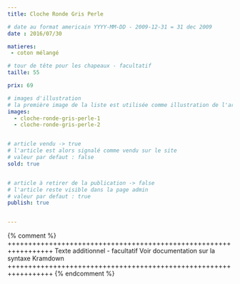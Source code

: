 ```yaml
---
title: Cloche Ronde Gris Perle

# date au format americain YYYY-MM-DD - 2009-12-31 = 31 dec 2009
date : 2016/07/30

matieres:
 - coton mélangé

# tour de tête pour les chapeaux - facultatif
taille: 55

prix: 69

# images d'illustration
# la première image de la liste est utilisée comme illustration de l'article dans les pages de listing.
images:
  - cloche-ronde-gris-perle-1
  - cloche-ronde-gris-perle-2


# article vendu -> true
# l'article est alors signalé comme vendu sur le site
# valeur par defaut : false
sold: true


# article à retirer de la publication -> false
# l'article reste visible dans la page admin
# valeur par defaut : true
publish: true


---
```

{% comment %} +++++++++++++++++++++++++++++++++++++++++++++++++++++++++++++++++
              Texte additionnel - facultatif
              Voir documentation sur la syntaxe Kramdown
+++++++++++++++++++++++++++++++++++++++++++++++++++++++++++++++++ {% endcomment %}
